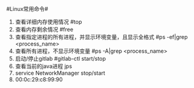 #Linux常用命令#

1. 查看详细内存使用情况 	#top
2. 查看内存剩余情况 	#free
3. 查看指定进程的所有进程，并显示环境变量，且显示全格式 	#ps -ef|grep <process_name>
4. 查看所有进程，不显示环境变量  	#ps -A|grep <process_name>  
5. 启动/停止gitlab  	#gitlab-ctl start/stop
6. 查看当前的java进程  jps
7. service NetworkManager stop/start
8. 00:0c:29:c8:99:90

